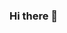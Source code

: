 ### Hi there 👋

<!--
**Elayagmur/elayagmur** is a ✨ _special_ ✨ repository because its `README.md` (this file) appears on your GitHub profile.

Here are some ideas to get you started:

- 🔭 I’m currently working on Web Front-End Development💻🤖
- 🌱 I’m currently learning  Html ,css, Js, Vue, Nunjucks
- 💬 Ask me about C++ and c.
- 📫 How to reach me:18290744@ogrenci.ankara.edu.tr
-->
